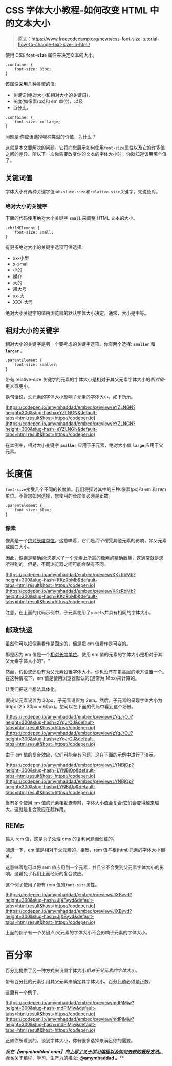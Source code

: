# CSS 字体大小教程-如何改变 HTML 中的文本大小

> 原文：<https://www.freecodecamp.org/news/css-font-size-tutorial-how-to-change-text-size-in-html/>

使用 CSS **`font-size`** 属性来决定文本的大小。

```
.container {
    font-size: 33px;
} 
```

该属性采用几种类型的值:

*   关键词(绝对大小和相对大小的关键词)，
*   长度(如像素(px)和 em 单位)，以及
*   百分比。

```
.container {
    font-size: xx-large;
} 
```

问题是:你应该选择哪种类型的价值，为什么？

这就是本文要解决的问题。它将向您展示如何使用`font-size`属性以及它的许多值之间的差异。所以下一次你需要改变你的文本的字体大小时，你就知道该用哪个值了。

## 关键词值

字体大小有两种关键字值:`absolute-size`和`relative-size`关键字。先说绝对。

### 绝对大小的关键字

下面的代码使用绝对大小关键字 **`small`** 来调整 HTML 文本的大小。

```
.childElement {
    font-size: small;
} 
```

有更多绝对大小的关键字选项可供选择:

*   xx-小型
*   x-small
*   小的
*   媒介
*   大的
*   超大号
*   xx-大
*   XXX-大号

绝对大小关键字的值由浏览器的默认字体大小决定。通常，大小是中等。

## 相对大小的关键字

相对大小的关键字是另一个要考虑的关键字选项。你有两个选择: **`smaller`** 和 **`larger`** 。

```
.parentElement {
    font-size: smaller;
} 
```

带有 relative-size 关键字的元素的字体大小是相对于其父元素字体大小的*相对值*-更大或更小。

换句话说，父元素的字体大小影响子元素的字体大小，如下所示。

[https://codepen.io/amymhaddad/embed/preview/eYZLNGN?height=300&slug-hash=eYZLNGN&default-tabs=html,result&host=https://codepen.io](https://codepen.io/amymhaddad/embed/preview/eYZLNGN?height=300&slug-hash=eYZLNGN&default-tabs=html,result&host=https://codepen.io)

在本例中，相对大小关键字 **`smaller`** 应用于子元素，绝对大小值 **`large`** 应用于父元素。

# 长度值

`font-size`接受几个不同的长度值。我们将探讨其中的三种:像素(px)和 em 和 rem 单位。不管您如何选择，您使用的长度值必须是正数。

```
.parentElement {
    font-size: 60px;
} 
```

### 像素

像素是一个[绝对长度单位](https://developer.mozilla.org/en-US/docs/Learn/CSS/Building_blocks/Values_and_units)。这意味着，它们是*而不是*受其他元素的影响，如父元素或窗口大小。

因此，像素是精确的:您定义了一个元素上所需的像素的精确数量，这通常就是您所得到的。但是，不同浏览器之间可能会略有不同。

[https://codepen.io/amymhaddad/embed/preview/KKzRbMb?height=300&slug-hash=KKzRbMb&default-tabs=html,result&host=https://codepen.io](https://codepen.io/amymhaddad/embed/preview/KKzRbMb?height=300&slug-hash=KKzRbMb&default-tabs=html,result&host=https://codepen.io)

注意，在上面的代码示例中，子元素使用了`pixels`并具有相同的字体大小。

## 邮政快递

虽然你可以把像素看作是固定的，但是把 em 值看作是可变的。

那是因为 em 值是一个[相对长度单位](https://developer.mozilla.org/en-US/docs/Learn/CSS/Building_blocks/Values_and_units)。使用 em 值的元素的字体大小是相对于其父元素字体大小的*。*

然而，假设您还没有为父元素设置字体大小。你也没有在更高层的地方设置一个。在这种情况下，em 值是使用浏览器默认的(通常为 16px)来计算的。

让我们把这个想法具体化。

假设父元素设置为 30px，子元素设置为 2em。然后，子元素的呈现字体大小为 60px (2 x 30px = 60px)。您可以在下面的代码中看到这个场景。

[https://codepen.io/amymhaddad/embed/preview/zYqJrOJ?height=300&slug-hash=zYqJrOJ&default-tabs=html,result&host=https://codepen.io](https://codepen.io/amymhaddad/embed/preview/zYqJrOJ?height=300&slug-hash=zYqJrOJ&default-tabs=html,result&host=https://codepen.io)

由于 em 值的复合效应，它们可能会有问题，这在下面的示例中进行了演示。

[https://codepen.io/amymhaddad/embed/preview/LYNBjOp?height=300&slug-hash=LYNBjOp&default-tabs=html,result&host=https://codepen.io](https://codepen.io/amymhaddad/embed/preview/LYNBjOp?height=300&slug-hash=LYNBjOp&default-tabs=html,result&host=https://codepen.io)

当有多个使用 em 值的元素相互嵌套时，字体大小值会复合:它们会变得越来越大。这就是复合效应在起作用。

## REMs

输入 rem 值，这是为了处理 ems 的复利问题而创建的。

回想一下，em 值是相对于父元素的。相反，rem 值与根(html)元素的字体大小相关。

这意味着您可以将 rem 值应用到一个元素，并且它不会受到父元素字体大小的影响。这避免了我们上面经历的复合效应。

这个例子使用了带有 rem 值的`font-size`属性。

[https://codepen.io/amymhaddad/embed/preview/JjXByvd?height=300&slug-hash=JjXByvd&default-tabs=html,result&host=https://codepen.io](https://codepen.io/amymhaddad/embed/preview/JjXByvd?height=300&slug-hash=JjXByvd&default-tabs=html,result&host=https://codepen.io)

上面的例子有一个关键点:父元素的字体大小不会影响子元素的字体大小。

# 百分率

百分比提供了另一种方式来设置字体大小*相对于父元素的字体大小。*

带有百分比的元素引用其父元素来确定其字体大小。百分比值必须是正数。

这里有一个例子。

[https://codepen.io/amymhaddad/embed/preview/mdPjMjw?height=300&slug-hash=mdPjMjw&default-tabs=html,result&host=https://codepen.io](https://codepen.io/amymhaddad/embed/preview/mdPjMjw?height=300&slug-hash=mdPjMjw&default-tabs=html,result&host=https://codepen.io)

正如你所看到的，谈到字体大小，你有很多选择来满足你的需要。

****我在【amymhaddad.com】的[上写了关于学习编程以及如何去做的最好方法。](http://amymhaddad.com/)** 我*也*关于编程、学习、生产力的推文: **[@amymhaddad](https://twitter.com/amymhaddad) 。****
